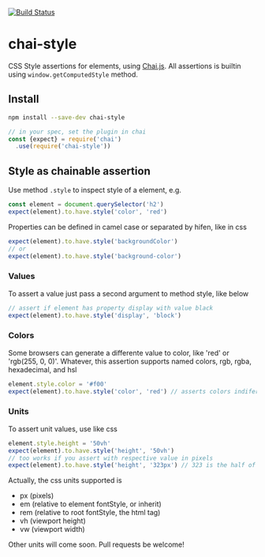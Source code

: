 [![Build Status](https://travis-ci.org/darlanmendonca/chai-style.svg?branch=master)](https://travis-ci.org/darlanmendonca/chai-style)
<!-- [![Coverage Status](https://coveralls.io/repos/github/darlanmendonca/chai-style/badge.svg?branch=master)](https://coveralls.io/github/darlanmendonca/chai-style?branch=master) -->

# chai-style

CSS Style assertions for elements, using [Chai.js](http://chaijs.com/). All assertions is builtin using `window.getComputedStyle` method.

## Install

```sh
npm install --save-dev chai-style
```

```js
// in your spec, set the plugin in chai
const {expect} = require('chai')
  .use(require('chai-style'))
```

## Style as chainable assertion

Use method `.style` to inspect style of a element, e.g.

```js
const element = document.querySelector('h2')
expect(element).to.have.style('color', 'red')
```

Properties can be defined in camel case or separated by hifen, like in css

```js
expect(element).to.have.style('backgroundColor')
// or
expect(element).to.have.style('background-color')
```

### Values

To assert a value just pass a second argument to method style, like below

```js
// assert if element has property display with value black
expect(element).to.have.style('display', 'block')
```

### Colors

Some browsers can generate a differente value to color, like 'red' or 'rgb(255, 0, 0)'.
Whatever, this assertion supports named colors, rgb, rgba, hexadecimal, and hsl

```js
element.style.color = '#f00'
expect(element).to.have.style('color', 'red') // asserts colors indiferrent of value used
```


### Units

To assert unit values, use like css

```js
element.style.height = '50vh'
expect(element).to.have.style('height', '50vh')
// too works if you assert with respective value in pixels
expect(element).to.have.style('height', '323px') // 323 is the half of viewport in this case, equals to 50vh
```

Actually, the css units supported is

- px (pixels)
- em (relative to element fontStyle, or inherit)
- rem (relative to root fontStyle, the html tag)
- vh (viewport height)
- vw (viewport width)

Other units will come soon. Pull requests be welcome!
